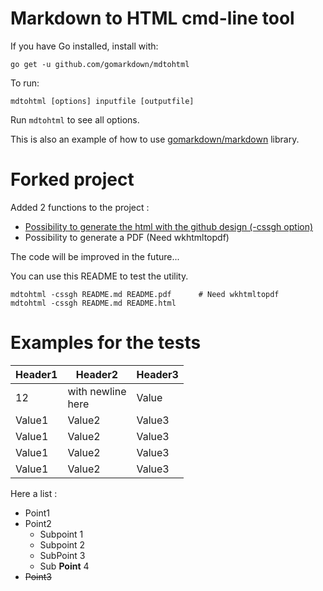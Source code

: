 # Markdown to HTML cmd-line tool

If you have Go installed, install with:

    go get -u github.com/gomarkdown/mdtohtml

To run:

    mdtohtml [options] inputfile [outputfile]

Run `mdtohtml` to see all options.

This is also an example of how to use [gomarkdown/markdown](https://github.com/gomarkdown/markdown) library.

# Forked project

Added 2 functions to the project :

* [Possibility to generate the html with the github design (-cssgh option)](https://github.com/sindresorhus/github-markdown-css)
* Possibility to generate a PDF (Need wkhtmltopdf)

The code will be improved in the future...

You can use this README to test the utility.

```
mdtohtml -cssgh README.md README.pdf      # Need wkhtmltopdf 
mdtohtml -cssgh README.md README.html
```

# Examples for the tests

Header1   | Header2              | Header3
--------- | -------------------- | --------------------
12        | with newline<br>here | Value
Value1    | Value2               | Value3
Value1    | Value2               | Value3
Value1    | Value2               | Value3
Value1    | Value2               | Value3

Here a list :

* Point1
* Point2
    * Subpoint 1
    * Subpoint 2
    * SubPoint 3
    * Sub **Point** 4
* ~~Point3~~


